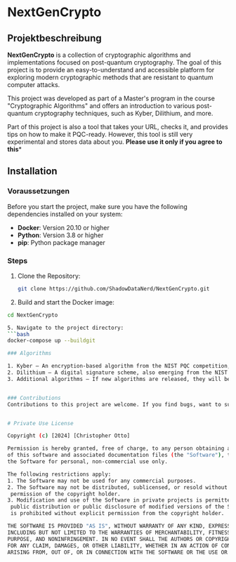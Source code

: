 # NextGenCrypto

## Projektbeschreibung

**NextGenCrypto** is a collection of cryptographic algorithms and implementations focused on post-quantum cryptography.
The goal of this project is to provide an easy-to-understand and accessible platform for exploring modern cryptographic methods that are resistant to quantum computer attacks.

This project was developed as part of a Master's program in the course "Cryptographic Algorithms" and offers an introduction to various post-quantum cryptography techniques, such as Kyber, Dilithium, and more.

Part of this project is also a tool that takes your URL, checks it, and provides tips on how to make it PQC-ready. However, this tool is still very experimental and stores data about you. 
**Please use it only if you agree to this***

## Installation

### Voraussetzungen

Before you start the project, make sure you have the following dependencies installed on your system:

- **Docker**: Version 20.10 or higher
- **Python**: Version 3.8 or higher
- **pip**: Python package manager

### Steps

1. Clone the Repository:
   ```bash
   git clone https://github.com/ShadowDataNerd/NextGenCrypto.git

3. Build and start the Docker image:
  ```bash
cd NextGenCrypto

5. Navigate to the project directory:
  ```bash
docker-compose up --buildgit

### Algorithms

1. Kyber – An encryption-based algorithm from the NIST PQC competition, considered resilient against quantum computer attacks.
2. Dilithium – A digital signature scheme, also emerging from the NIST competition, offering high efficiency in signature generation.
3. Additional algorithms – If new algorithms are released, they will be added to the list.


### Contributions
Contributions to this project are welcome. If you find bugs, want to suggest new features, or would like to contribute in other ways, please create an issue or submit a pull request.


# Private Use License

Copyright (c) [2024] [Christopher Otto]

Permission is hereby granted, free of charge, to any person obtaining a copy
of this software and associated documentation files (the "Software"), to use
the Software for personal, non-commercial use only.

The following restrictions apply:
1. The Software may not be used for any commercial purposes.
2. The Software may not be distributed, sublicensed, or resold without the explicit
   permission of the copyright holder.
3. Modification and use of the Software in private projects is permitted, but
   public distribution or public disclosure of modified versions of the Software
   is prohibited without explicit permission from the copyright holder.

THE SOFTWARE IS PROVIDED "AS IS", WITHOUT WARRANTY OF ANY KIND, EXPRESS OR IMPLIED,
INCLUDING BUT NOT LIMITED TO THE WARRANTIES OF MERCHANTABILITY, FITNESS FOR A PARTICULAR
PURPOSE, AND NONINFRINGEMENT. IN NO EVENT SHALL THE AUTHORS OR COPYRIGHT HOLDERS BE LIABLE
FOR ANY CLAIM, DAMAGES, OR OTHER LIABILITY, WHETHER IN AN ACTION OF CONTRACT, TORT, OR OTHERWISE,
ARISING FROM, OUT OF, OR IN CONNECTION WITH THE SOFTWARE OR THE USE OR OTHER DEALINGS IN THE SOFTWARE.
